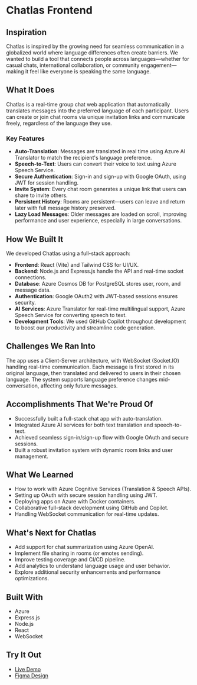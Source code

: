 # Chatlas Frontend

## Inspiration
Chatlas is inspired by the growing need for seamless communication in a globalized world where language differences often create barriers. We wanted to build a tool that connects people across languages—whether for casual chats, international collaboration, or community engagement—making it feel like everyone is speaking the same language.

## What It Does
Chatlas is a real-time group chat web application that automatically translates messages into the preferred language of each participant. Users can create or join chat rooms via unique invitation links and communicate freely, regardless of the language they use.

### Key Features
- **Auto-Translation**: Messages are translated in real time using Azure AI Translator to match the recipient's language preference.
- **Speech-to-Text**: Users can convert their voice to text using Azure Speech Service.
- **Secure Authentication**: Sign-in and sign-up with Google OAuth, using JWT for session handling.
- **Invite System**: Every chat room generates a unique link that users can share to invite others.
- **Persistent History**: Rooms are persistent—users can leave and return later with full message history preserved.
- **Lazy Load Messages**: Older messages are loaded on scroll, improving performance and user experience, especially in large conversations.

## How We Built It
We developed Chatlas using a full-stack approach:

- **Frontend**: React (Vite) and Tailwind CSS for UI/UX.
- **Backend**: Node.js and Express.js handle the API and real-time socket connections.
- **Database**: Azure Cosmos DB for PostgreSQL stores user, room, and message data.
- **Authentication**: Google OAuth2 with JWT-based sessions ensures security.
- **AI Services**: Azure Translator for real-time multilingual support, Azure Speech Service for converting speech to text.
- **Development Tools**: We used GitHub Copilot throughout development to boost our productivity and streamline code generation.

## Challenges We Ran Into
The app uses a Client-Server architecture, with WebSocket (Socket.IO) handling real-time communication. Each message is first stored in its original language, then translated and delivered to users in their chosen language. The system supports language preference changes mid-conversation, affecting only future messages.

## Accomplishments That We're Proud Of
- Successfully built a full-stack chat app with auto-translation.
- Integrated Azure AI services for both text translation and speech-to-text.
- Achieved seamless sign-in/sign-up flow with Google OAuth and secure sessions.
- Built a robust invitation system with dynamic room links and user management.

## What We Learned
- How to work with Azure Cognitive Services (Translation & Speech APIs).
- Setting up OAuth with secure session handling using JWT.
- Deploying apps on Azure with Docker containers.
- Collaborative full-stack development using GitHub and Copilot.
- Handling WebSocket communication for real-time updates.

## What's Next for Chatlas
- Add support for chat summarization using Azure OpenAI.
- Implement file sharing in rooms (or emotes sending).
- Improve testing coverage and CI/CD pipeline.
- Add analytics to understand language usage and user behavior.
- Explore additional security enhancements and performance optimizations.

## Built With
- Azure
- Express.js
- Node.js
- React
- WebSocket

## Try It Out
- [Live Demo](https://www.youtube.com/watch?v=Q3Jx4viHm-g)
- [Figma Design](https://www.figma.com/design/ASHnFz7S1Fb0QeD3OFd9yf/Azure-AI-Hackathon?node-id=0-1&p=f&t=VsNwiJKGRJSAzFw0-0)
